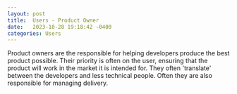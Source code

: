 ```yaml
---
layout: post
title:  Users - Product Owner
date:   2023-10-28 19:18:42 -0400
categories: Users
---
```

Product owners are the responsible for helping developers produce the best product possible. Their priority is often on the user, ensuring that the product will work in the market it is intended for. They often 'translate' between the developers and less technical people. Often they are also responsible for managing delivery.
